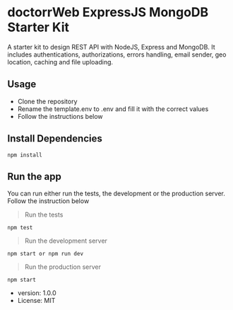 # doctorrWeb ExpressJS MongoDB Starter Kit

A starter kit to design REST API with NodeJS, Express and MongoDB. It includes authentications, authorizations, errors handling, email sender, geo location, caching and file uploading.

## Usage

- Clone the repository
- Rename the template.env to .env and fill it with the correct values
- Follow the instructions below

## Install Dependencies

````
npm install
````


## Run the app 

You can run either run the tests, the development or the production server. Follow the instruction below

> Run the tests 

```````
npm test
```````

> Run the development server 

```````
npm start or npm run dev
```````

> Run the production server 

```````
npm start
```````


- version: 1.0.0
- License: MIT

